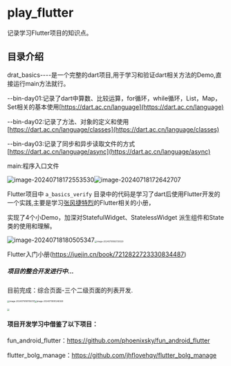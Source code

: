 # play_flutter

记录学习Flutter项目的知识点。

## 目录介绍

drat_basics----是一个完整的dart项目,用于学习和验证dart相关方法的Demo,直接运行main方法就行。

--bin-day01:记录了dart中算数、比较运算，for循环，while循环，List，Map，Set相关的基本使用[https://dart.ac.cn/language](https://dart.ac.cn/language)

--bin-day02:记录了方法、对象的定义和使用 [https://dart.ac.cn/language/classes](https://dart.ac.cn/language/classes)

--bin-day03:记录了同步和异步读取文件的方式 [https://dart.ac.cn/language/async](https://dart.ac.cn/language/async)

main:程序入口文件

![image-20240718172553530](https://jbk-img.oss-cn-shenzhen.aliyuncs.com/articleImg/image-20240718172553530.png)![image-20240718172642707](https://jbk-img.oss-cn-shenzhen.aliyuncs.com/articleImg/image-20240718172642707.png)

Flutter项目中 `a_basics_verify` 目录中的代码是学习了dart后使用Flutter开发的一个实践,主要是学习[张风捷特烈](https://github.com/toly1994328)的Flutter相关的小册，

实现了4个小Demo，加深对StatefulWidget、StatelessWidget 派生组件和State类的使用和理解。

![image-20240718180505347](https://jbk-img.oss-cn-shenzhen.aliyuncs.com/articleImg/image-20240718180505347.png)<img src="https://jbk-img.oss-cn-shenzhen.aliyuncs.com/articleImg/image-20240718180730029.png" alt="image-20240718180730029" style="zoom: 33%;" />

Flutter入门小册(https://juejin.cn/book/7212822723330834487)

##### 项目的整合开发进行中...

目前完成：综合页面-三个二级页面的列表开发.

<img src="https://jbk-img.oss-cn-shenzhen.aliyuncs.com/articleImg/image-20240718181158317.png" alt="image-20240718181158317" style="zoom: 33%;" /><img src="https://jbk-img.oss-cn-shenzhen.aliyuncs.com/articleImg/image-20240718181248369.png" alt="image-20240718181248369" style="zoom:33%;" />

<img src="https://jbk-img.oss-cn-shenzhen.aliyuncs.com/articleImg/image-20240718181341777.png" style="zoom: 33%;"/>

#### 项目开发学习中借鉴了以下项目：

fun_android_flutter：https://github.com/phoenixsky/fun_android_flutter

flutter_bolg_manage：https://github.com/jhflovehqy/flutter_bolg_manage
